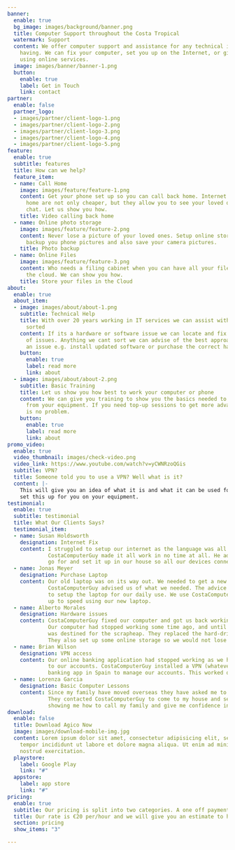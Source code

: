 ```yaml
---
banner:
  enable: true
  bg_image: images/background/banner.png
  title: Computer Support throughout the Costa Tropical
  watermark: Support
  content: We offer computer support and assistance for any technical issue you are
    having. We can fix your computer, set you up on the Internet, or give you confidence
    using online services.
  image: images/banner/banner-1.png
  button:
    enable: true
    label: Get in Touch
    link: contact
partner:
  enable: false
  partner_logo:
  - images/partner/client-logo-1.png
  - images/partner/client-logo-2.png
  - images/partner/client-logo-3.png
  - images/partner/client-logo-4.png
  - images/partner/client-logo-5.png
feature:
  enable: true
  subtitle: features
  title: How can we help?
  feature_item:
  - name: Call Home
    image: images/feature/feature-1.png
    content: Get your phone set up so you can call back home. Internet calls back
      home are not only cheaper, but they allow you to see your loved ones as you
      chat. Let us show you how.
    title: Video calling back home
  - name: Online photo storage
    image: images/feature/feature-2.png
    content: Never lose a picture of your loved ones. Setup online storage to automatically
      backup you phone pictures and also save your camera pictures.
    title: Photo backup
  - name: Online Files
    image: images/feature/feature-3.png
    content: Who needs a filing cabinet when you can have all your files stored in
      the cloud. We can show you how.
    title: Store your files in the Cloud
about:
  enable: true
  about_item:
  - image: images/about/about-1.png
    subtitle: Technical Help
    title: With over 20 years working in IT services we can assist with getting you
      sorted
    content: If its a hardware or software issue we can locate and fix the majority
      of issues. Anything we cant sort we can advise of the best approach to resolve
      an issue e.g. install updated software or purchase the correct hardware.
    button:
      enable: true
      label: read more
      link: about
  - image: images/about/about-2.png
    subtitle: Basic Training
    title: Let us show you how best to work your computer or phone
    content: We can give you training to show you the basics needed to get the most
      from your equipment. If you need top-up sessions to get more advanced then that
      is no problem.
    button:
      enable: true
      label: read more
      link: about
promo_video:
  enable: true
  video_thumbnail: images/check-video.png
  video_link: https://www.youtube.com/watch?v=yCWNRzoQGis
  subtitle: VPN?
  title: Someone told you to use a VPN? Well what is it?
  content: |-
    This will give you an idea of what it is and what it can be used for. We can advise which one best suits your needs and
    set this up for you on your equipment.
testimonial:
  enable: true
  subtitle: testimonial
  title: What Our Clients Says?
  testimonial_item:
  - name: Susan Holdsworth
    designation: Internet Fix
    content: I struggled to setup our internet as the language was all in Spanish.
             CostaComputerGuy made it all work in no time at all. He advised what package to
             go for and set it up in our house so all our devices connect automatically.
  - name: Jonas Meyer
    designation: Purchase Laptop
    content: Our old laptop was on its way out. We needed to get a new one but did not know what to buy.
             CostaComputerGuy advised us of what we needed. The advice was priceless and we also used them 
             to setup the laptop for our daily use. We use CostaComputerGuy on an on-going basis to get us
             up to speed using our new laptop.
  - name: Alberto Morales
    designation: Hardware issues
    content: CostaComputerGuy fixed our computer and got us back working without a fuss. 
             Our computer had stopped working some time ago, and until we met CostaComputerGuy it
             was destined for the scrapheap. They replaced the hard-drive and hey presto, back to life it came.
             They also set up some online storage so we would not lose our files again.
  - name: Brian Wilson
    designation: VPN access
    content: Our online banking application had stopped working as we had moved to Spain but we still needed access
             to our accounts. CostaComputerGuy installed a VPN (whatever that is) and we could continue to use our
             banking app in Spain to manage our accounts. This worked on our phones and computer.
  - name: Lorenza Garcia
    designation: Basic Computer Lessons
    content: Since my family have moved overseas they have asked me to setup video calling so we can keep in touch.
             They contacted CostaComputerGuy to come to my house and set it all up. CostaComputerGuy spent time with me
             showing me how to call my family and give me confidence in using the software on my phone. My family are over the moon.
download:
  enable: false
  title: Download Agico Now
  image: images/download-mobile-img.jpg
  content: Lorem ipsum dolor sit amet, consectetur adipisicing elit, sed do eiusmod
    tempor incididunt ut labore et dolore magna aliqua. Ut enim ad minim veniam quis
    nostrud exercitation.
  playstore:
    label: Google Play
    link: "#"
  appstore:
    label: app store
    link: "#"
pricing:
  enable: true
  subtitle: Our pricing is split into two categories. A one off payment per visit. Or Pay monthly and have us on call.
  title: Our rate is €20 per/hour and we will give you an estimate to how long it will take.
  section: pricing
  show_items: "3"

---
```

